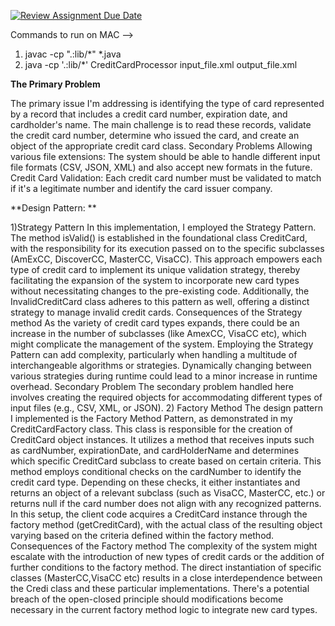 [![Review Assignment Due Date](https://classroom.github.com/assets/deadline-readme-button-24ddc0f5d75046c5622901739e7c5dd533143b0c8e959d652212380cedb1ea36.svg)](https://classroom.github.com/a/MrnpBhWc)

Commands to run on MAC -->

1) javac -cp ".:lib/*" *.java  
2) java -cp '.:lib/*' CreditCardProcessor input_file.xml output_file.xml

**The Primary Problem**

The primary issue I'm addressing is identifying the type of card represented by a record that includes a credit card number, expiration date, and cardholder's name. The main challenge is to read these records, validate the credit card number, determine who issued the card, and create an object of the appropriate credit card class.
Secondary Problems
Allowing various file extensions: The system should be able to handle different input file formats (CSV, JSON, XML) and also accept new formats in the future.
Credit Card Validation: Each credit card number must be validated to match if it's a legitimate number and identify the card issuer company.

**Design Pattern: **

1)Strategy Pattern
In this implementation, I employed the Strategy Pattern. The method isValid() is established in the foundational class CreditCard, with the responsibility for its execution passed on to the specific subclasses (AmExCC, DiscoverCC, MasterCC, VisaCC). This approach empowers each type of credit card to implement its unique validation strategy, thereby facilitating the expansion of the system to incorporate new card types without necessitating changes to the pre-existing code. Additionally, the InvalidCreditCard class adheres to this pattern as well, offering a distinct strategy to manage invalid credit cards.
Consequences of the Strategy method
As the variety of credit card types expands, there could be an increase in the number of subclasses (like AmexCC, VisaCC etc), which might complicate the management of the system.
Employing the Strategy Pattern can add complexity, particularly when handling a multitude of interchangeable algorithms or strategies.
Dynamically changing between various strategies during runtime could lead to a minor increase in runtime overhead.
Secondary Problem
The secondary problem handled here involves creating the required objects for accommodating different types of input files (e.g., CSV, XML, or JSON).
2) Factory Method
The design pattern I implemented is the Factory Method Pattern, as demonstrated in my CreditCardFactory class. This class is responsible for the creation of CreditCard object instances. It utilizes a method that receives inputs such as cardNumber, expirationDate, and cardHolderName and determines which specific CreditCard subclass to create based on certain criteria. This method employs conditional checks on the cardNumber to identify the credit card type. Depending on these checks, it either instantiates and returns an object of a relevant subclass (such as VisaCC, MasterCC, etc.) or returns null if the card number does not align with any recognized patterns. In this setup, the client code acquires a CreditCard instance through the factory method (getCreditCard), with the actual class of the resulting object varying based on the criteria defined within the factory method.
Consequences of the Factory method
The complexity of the system might escalate with the introduction of new types of credit cards or the addition of further conditions to the factory method.
The direct instantiation of specific classes (MasterCC,VisaCC etc) results in a close interdependence between the Credi class and these particular implementations.
There's a potential breach of the open-closed principle should modifications become necessary in the current factory method logic to integrate new card types.
